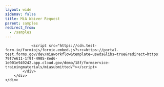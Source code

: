```yaml
---
layout: wide
sidenav: false
title: MiA Waiver Request
parent: samples
redirect_from:
  - /samples
---
```

<link rel="stylesheet" href="https://cdnjs.cloudflare.com/ajax/libs/uswds/2.9.0/css/uswds.min.css" />
<link rel="stylesheet" href="https://unpkg.com/@formio/uswds@1.8.2-rc.12/dist/uswds.css" />

<section class="fedramp-page-container">
	<div class="grid-container">
		<div class="full-row grid-row padding-top-2 grid-gap">
			<div class="grid-col-12">


<script type="text/javascript">
window.FormioConfig = {
  config: {
    i18n: {
      en: {
         'next': 'CONTINUE',
         'previous': 'GO BACK'
      }
    },
	buttonSettings: {
		showPrevious: true,
        showNext: true,
        showCancel: false,
        showSubmit: false
    }
  }
};
</script>

				<script src="https://cdn.test-form.io/formiojs/formio.embed.js?src=https://portal-test.forms.gov/dev/miaworkflow&template=uswds&libs=true&redirect=https://federalist-79f7e611-1f9f-4905-8ed6-1e001e940242.app.cloud.gov/demo/18f/formservice-trainingmaterials/miasubmitted/"></script>
			</div>	
		</div>
	</div>	
</section>

<br/><br/>